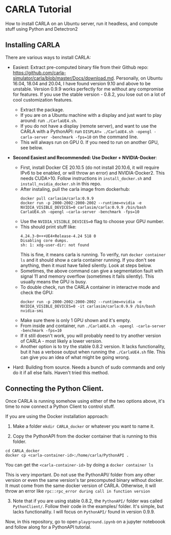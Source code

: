 # CARLA Tutorial

How to install CARLA on an Ubuntu server, run it headless, and compute stuff using Python and Detectron2

## Installing CARLA

There are various ways to install CARLA:
- Easiest: Extract pre-computed binary file from their Github repo: https://github.com/carla-simulator/carla/blob/master/Docs/download.md. 
Personally, on Ubuntu 16.04, 18.04 and 20.04, I have found version 9.10 and above to be unstable. Version 0.9.9 works perfectly for me without any compromise for features. 
If you use the stable version - 0.8.2, you lose out on a lot of cool customization features. 
    - Extract the package. 
    - If you are on a Ubuntu machine with a display and just want to play around: run `./CarlaUE4.sh`.
    - If you do not have a display (remote server), and want to use the CARLA with a PythonAPI: run `DISPLAY= ./CarlaUE4.sh -opengl -carla-server -benchmark -fps=10` on the command line.
    - This will always run on GPU 0. If you need to run on another GPU, see below. 

- **Second Easiest and Recommended: Use Docker + NVIDIA-Docker**:
    - First, install Docker CE 20.10.5 (do not install 20.10.6, it will require IPv6 to be enabled, or will throw an error) and NVIDIA-Docker2. This needs CUDA>10. Follow instructions in `install_docker.sh` and `install_nvidia_docker.sh` in this repo.  
    - After instaling, pull the carla image from dockerhub:
        ```
        docker pull carlasim/carla:0.9.9
        docker run -p 2000-2002:2000-2002 --runtime=nvidia -e NVIDIA_VISIBLE_DEVICES=0 carlasim/carla:0.9.9 /bin/bash CarlaUE4.sh -opengl –carla-server -benchmark -fps=10
        ```
    - Use the `NVIDIA_VISIBLE_DEVICES=0` flag to choose your GPU number. 
    - This should print stuff like:
        ```
        4.24.3-0+++UE4+Release-4.24 518 0
        Disabling core dumps.
        sh: 1: xdg-user-dir: not found
        ```
        This is fine, it means carla is running. To verify, run `docker container ls` and it should show a carla container running. If you don't see anything, then it must have failed silently. Look at steps below.  
    - Sometimes, the above command can give a segmentation fault with signal 11 and memory overflow (sometimes it fails silently). This usually means the GPU is busy.
    - To double check, run the CARLA container in interactve mode and check the GPU:
        ```
        docker run -p 2000-2002:2000-2002 --runtime=nvidia -e NVIDIA_VISIBLE_DEVICES=0 -it carlasim/carla:0.9.9 /bin/bash​
        nvidia-smi
        ```
    - Make sure there is only 1 GPU shown and it's empty. 
    - From inside and container, run `./CarlaUE4.sh -opengl -carla-server -benchmark -fps=10`
    - If it still doesn't work, you will probably need to try another version of CARLA - most likely a lower version. 
    - Another option is to try the stable 0.8.2 version. It lacks functionality, but it has a verbose output when running the `./CarlaUE4.sh` file. This can give you an idea of what might be going wrong. 
    

- Hard: Building from source. Needs a bunch of sudo commands and only do it if all else fails. Haven't tried this method. 

## Connecting the Python Client. 
Once CARLA is running somehow using either of the two options above, it's time to now connect a Python Client to control stuff. 

If you are using the Docker installation approach:

1. Make a folder `mkdir CARLA_docker` or whatever you want to name it. 

2. Copy the PythonAPI from the docker container that is running to this folder. 
```
cd CARLA_docker
docker cp <carla-container-id>:/home/carla/PythonAPI .
```

You can get the `<carla-container-id>` by doing a `docker container ls`

This is very important. Do not use the PythonAPI/ folder from any other version or even the same version's tar precomputed binary without docker. It must come from the same docker version of CARLA. Otherwise, it will throw an error like `rpc::rpc_error during call in function version​`

3. Note that if you are using stable 0.8.2, the `PythonAPI/` folder was called `PythonClient/`. Follow their code in the examples/ folder. It's simple, but lacks functionality. I will focus on `PythonAPI/` found in version 0.9.9.   

Now, in this repository, go to open `playground.ipynb` on a jupyter noteboook and follow along for a PythonAPI tutorial. 



